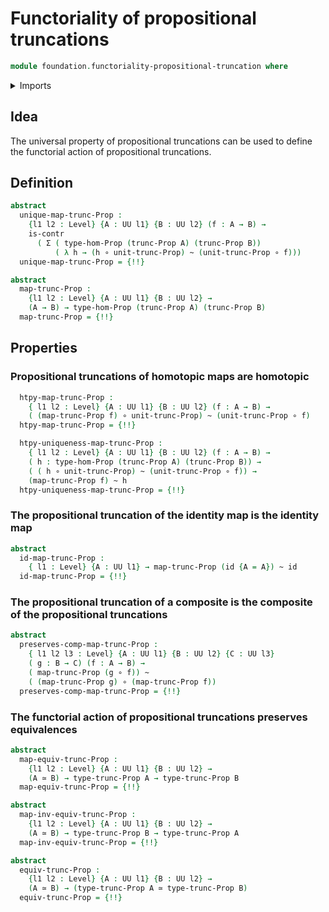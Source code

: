 # Functoriality of propositional truncations

```agda
module foundation.functoriality-propositional-truncation where
```

<details><summary>Imports</summary>

```agda
open import foundation.action-on-identifications-functions
open import foundation.dependent-pair-types
open import foundation.function-extensionality
open import foundation.propositional-truncations
open import foundation.universe-levels

open import foundation-core.contractible-types
open import foundation-core.equivalences
open import foundation-core.function-types
open import foundation-core.homotopies
open import foundation-core.propositions
open import foundation-core.whiskering-homotopies
```

</details>

## Idea

The universal property of propositional truncations can be used to define the
functorial action of propositional truncations.

## Definition

```agda
abstract
  unique-map-trunc-Prop :
    {l1 l2 : Level} {A : UU l1} {B : UU l2} (f : A → B) →
    is-contr
      ( Σ ( type-hom-Prop (trunc-Prop A) (trunc-Prop B))
          ( λ h → (h ∘ unit-trunc-Prop) ~ (unit-trunc-Prop ∘ f)))
  unique-map-trunc-Prop = {!!}

abstract
  map-trunc-Prop :
    {l1 l2 : Level} {A : UU l1} {B : UU l2} →
    (A → B) → type-hom-Prop (trunc-Prop A) (trunc-Prop B)
  map-trunc-Prop = {!!}
```

## Properties

### Propositional truncations of homotopic maps are homotopic

```agda
  htpy-map-trunc-Prop :
    { l1 l2 : Level} {A : UU l1} {B : UU l2} (f : A → B) →
    ( (map-trunc-Prop f) ∘ unit-trunc-Prop) ~ (unit-trunc-Prop ∘ f)
  htpy-map-trunc-Prop = {!!}

  htpy-uniqueness-map-trunc-Prop :
    { l1 l2 : Level} {A : UU l1} {B : UU l2} (f : A → B) →
    ( h : type-hom-Prop (trunc-Prop A) (trunc-Prop B)) →
    ( ( h ∘ unit-trunc-Prop) ~ (unit-trunc-Prop ∘ f)) →
    (map-trunc-Prop f) ~ h
  htpy-uniqueness-map-trunc-Prop = {!!}
```

### The propositional truncation of the identity map is the identity map

```agda
abstract
  id-map-trunc-Prop :
    { l1 : Level} {A : UU l1} → map-trunc-Prop (id {A = A}) ~ id
  id-map-trunc-Prop = {!!}
```

### The propositional truncation of a composite is the composite of the propositional truncations

```agda
abstract
  preserves-comp-map-trunc-Prop :
    { l1 l2 l3 : Level} {A : UU l1} {B : UU l2} {C : UU l3}
    ( g : B → C) (f : A → B) →
    ( map-trunc-Prop (g ∘ f)) ~
    ( (map-trunc-Prop g) ∘ (map-trunc-Prop f))
  preserves-comp-map-trunc-Prop = {!!}
```

### The functorial action of propositional truncations preserves equivalences

```agda
abstract
  map-equiv-trunc-Prop :
    {l1 l2 : Level} {A : UU l1} {B : UU l2} →
    (A ≃ B) → type-trunc-Prop A → type-trunc-Prop B
  map-equiv-trunc-Prop = {!!}

abstract
  map-inv-equiv-trunc-Prop :
    {l1 l2 : Level} {A : UU l1} {B : UU l2} →
    (A ≃ B) → type-trunc-Prop B → type-trunc-Prop A
  map-inv-equiv-trunc-Prop = {!!}

abstract
  equiv-trunc-Prop :
    {l1 l2 : Level} {A : UU l1} {B : UU l2} →
    (A ≃ B) → (type-trunc-Prop A ≃ type-trunc-Prop B)
  equiv-trunc-Prop = {!!}
```
